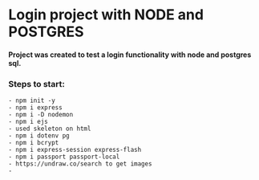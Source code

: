 # Login project with NODE and POSTGRES

#### Project was created to test a login functionality with node and postgres sql.

### Steps to start:

    - npm init -y    
    - npm i express
    - npm i -D nodemon
    - npm i ejs
    - used skeleton on html
    - npm i dotenv pg
    - npm i bcrypt
    - npm i express-session express-flash
    - npm i passport passport-local
    - https://undraw.co/search to get images
    - 